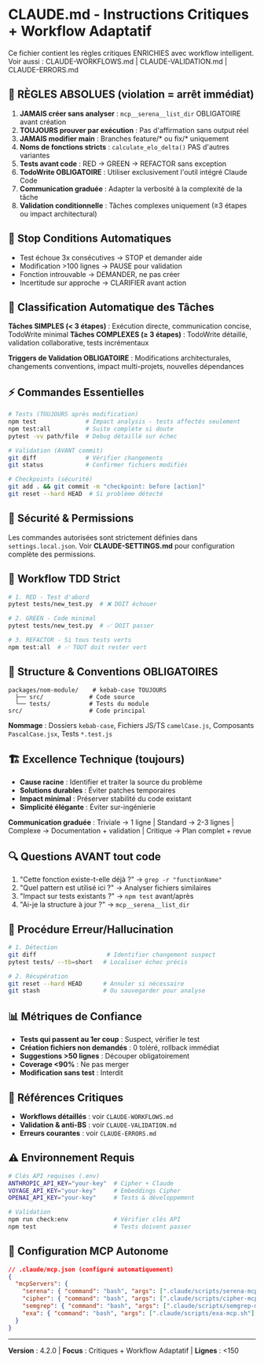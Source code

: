 # CLAUDE.md - Instructions Critiques + Workflow Adaptatif

Ce fichier contient les règles critiques ENRICHIES avec workflow intelligent.
Voir aussi : CLAUDE-WORKFLOWS.md | CLAUDE-VALIDATION.md | CLAUDE-ERRORS.md

## 🔴 RÈGLES ABSOLUES (violation = arrêt immédiat)

1. **JAMAIS créer sans analyser** : `mcp__serena__list_dir` OBLIGATOIRE avant création
2. **TOUJOURS prouver par exécution** : Pas d'affirmation sans output réel
3. **JAMAIS modifier main** : Branches feature/* ou fix/* uniquement
4. **Noms de fonctions stricts** : `calculate_elo_delta()` PAS d'autres variantes
5. **Tests avant code** : RED → GREEN → REFACTOR sans exception
6. **TodoWrite OBLIGATOIRE** : Utiliser exclusivement l'outil intégré Claude Code
7. **Communication graduée** : Adapter la verbosité à la complexité de la tâche
8. **Validation conditionnelle** : Tâches complexes uniquement (≥3 étapes ou impact architectural)

## 🛑 Stop Conditions Automatiques

- Test échoue 3x consécutives → STOP et demander aide
- Modification >100 lignes → PAUSE pour validation
- Fonction introuvable → DEMANDER, ne pas créer
- Incertitude sur approche → CLARIFIER avant action

## 🎯 Classification Automatique des Tâches

**Tâches SIMPLES (< 3 étapes)** : Exécution directe, communication concise, TodoWrite minimal
**Tâches COMPLEXES (≥ 3 étapes)** : TodoWrite détaillé, validation collaborative, tests incrémentaux

**Triggers de Validation OBLIGATOIRE** : Modifications architecturales, changements conventions, impact multi-projets, nouvelles dépendances

## ⚡ Commandes Essentielles

```bash
# Tests (TOUJOURS après modification)
npm test              # Impact analysis - tests affectés seulement
npm test:all          # Suite complète si doute
pytest -vv path/file  # Debug détaillé sur échec

# Validation (AVANT commit)
git diff              # Vérifier changements
git status            # Confirmer fichiers modifiés

# Checkpoints (sécurité)
git add . && git commit -m "checkpoint: before [action]"
git reset --hard HEAD  # Si problème détecté
```

## 🔐 Sécurité & Permissions

Les commandes autorisées sont strictement définies dans `settings.local.json`.
Voir **CLAUDE-SETTINGS.md** pour configuration complète des permissions.

## 🎯 Workflow TDD Strict

```bash
# 1. RED - Test d'abord
pytest tests/new_test.py  # ❌ DOIT échouer

# 2. GREEN - Code minimal
pytest tests/new_test.py  # ✅ DOIT passer

# 3. REFACTOR - Si tous tests verts
npm test:all  # ✅ TOUT doit rester vert
```

## 📁 Structure & Conventions OBLIGATOIRES

```
packages/nom-module/    # kebab-case TOUJOURS
  ├── src/             # Code source
  └── tests/           # Tests du module
src/                   # Code principal
```

**Nommage** : Dossiers `kebab-case`, Fichiers JS/TS `camelCase.js`, Composants `PascalCase.jsx`, Tests `*.test.js`

## 🏗️ Excellence Technique (toujours)

- **Cause racine** : Identifier et traiter la source du problème
- **Solutions durables** : Éviter patches temporaires
- **Impact minimal** : Préserver stabilité du code existant
- **Simplicité élégante** : Éviter sur-ingénierie

**Communication graduée** : Triviale → 1 ligne | Standard → 2-3 lignes | Complexe → Documentation + validation | Critique → Plan complet + revue

## 🔍 Questions AVANT tout code

1. "Cette fonction existe-t-elle déjà ?" → `grep -r "functionName"`
2. "Quel pattern est utilisé ici ?" → Analyser fichiers similaires
3. "Impact sur tests existants ?" → `npm test` avant/après
4. "Ai-je la structure à jour ?" → `mcp__serena__list_dir`

## 🚨 Procédure Erreur/Hallucination

```bash
# 1. Détection
git diff                    # Identifier changement suspect
pytest tests/ --tb=short   # Localiser échec précis

# 2. Récupération
git reset --hard HEAD      # Annuler si nécessaire
git stash                  # Ou sauvegarder pour analyse
```

## 📊 Métriques de Confiance

- **Tests qui passent au 1er coup** : Suspect, vérifier le test
- **Création fichiers non demandés** : 0 toléré, rollback immédiat
- **Suggestions >50 lignes** : Découper obligatoirement
- **Coverage <90%** : Ne pas merger
- **Modification sans test** : Interdit

## 🔗 Références Critiques

- **Workflows détaillés** : voir `CLAUDE-WORKFLOWS.md`
- **Validation & anti-BS** : voir `CLAUDE-VALIDATION.md`
- **Erreurs courantes** : voir `CLAUDE-ERRORS.md`

## ⚠️ Environnement Requis

```bash
# Clés API requises (.env)
ANTHROPIC_API_KEY="your-key"  # Cipher + Claude
VOYAGE_API_KEY="your-key"     # Embeddings Cipher
OPENAI_API_KEY="your-key"     # Tests & développement

# Validation
npm run check:env             # Vérifier clés API
npm test                      # Tests doivent passer
```

## 🔧 Configuration MCP Autonome

```json
// .claude/mcp.json (configuré automatiquement)
{
  "mcpServers": {
    "serena": { "command": "bash", "args": [".claude/scripts/serena-mcp.sh"] },
    "cipher": { "command": "bash", "args": [".claude/scripts/cipher-mcp.sh"] },
    "semgrep": { "command": "bash", "args": [".claude/scripts/semgrep-mcp.sh"] },
    "exa": { "command": "bash", "args": [".claude/scripts/exa-mcp.sh"] }
  }
}
```

---
**Version** : 4.2.0 | **Focus** : Critiques + Workflow Adaptatif | **Lignes** : <150